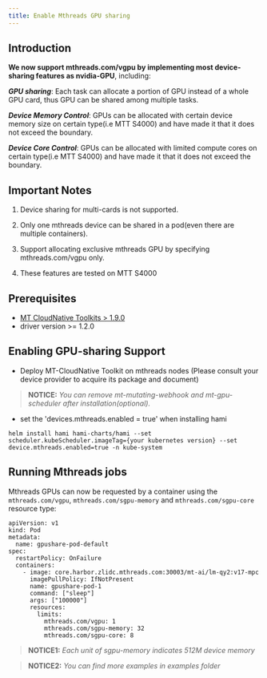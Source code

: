 ```yaml
---
title: Enable Mthreads GPU sharing
---
```


## Introduction

**We now support mthreads.com/vgpu by implementing most device-sharing features as nvidia-GPU**, including:

***GPU sharing***: Each task can allocate a portion of GPU instead of a whole GPU card, thus GPU can be shared among multiple tasks.

***Device Memory Control***: GPUs can be allocated with certain device memory size on certain type(i.e MTT S4000) and have made it that it does not exceed the boundary.

***Device Core Control***: GPUs can be allocated with limited compute cores on certain type(i.e MTT S4000) and have made it that it does not exceed the boundary.

## Important Notes

1. Device sharing for multi-cards is not supported.

2. Only one mthreads device can be shared in a pod(even there are multiple containers).

3. Support allocating exclusive mthreads GPU by specifying mthreads.com/vgpu only.

4. These features are tested on MTT S4000

## Prerequisites

* [MT CloudNative Toolkits > 1.9.0](https://docs.mthreads.com/cloud-native/cloud-native-doc-online/)
* driver version >= 1.2.0

## Enabling GPU-sharing Support

* Deploy MT-CloudNative Toolkit on mthreads nodes (Please consult your device provider to acquire its package and document)

> **NOTICE:** *You can remove mt-mutating-webhook and mt-gpu-scheduler after installation(optional).*

* set the 'devices.mthreads.enabled = true' when installing hami

```
helm install hami hami-charts/hami --set scheduler.kubeScheduler.imageTag={your kubernetes version} --set device.mthreads.enabled=true -n kube-system
```

## Running Mthreads jobs

Mthreads GPUs can now be requested by a container
using the `mthreads.com/vgpu`, `mthreads.com/sgpu-memory` and `mthreads.com/sgpu-core`  resource type:

```
apiVersion: v1
kind: Pod
metadata:
  name: gpushare-pod-default
spec:
  restartPolicy: OnFailure
  containers:
    - image: core.harbor.zlidc.mthreads.com:30003/mt-ai/lm-qy2:v17-mpc 
      imagePullPolicy: IfNotPresent
      name: gpushare-pod-1
      command: ["sleep"]
      args: ["100000"]
      resources:
        limits:
          mthreads.com/vgpu: 1
          mthreads.com/sgpu-memory: 32
          mthreads.com/sgpu-core: 8
```

> **NOTICE1:** *Each unit of sgpu-memory indicates 512M device memory*

> **NOTICE2:** *You can find more examples in examples folder*

    
